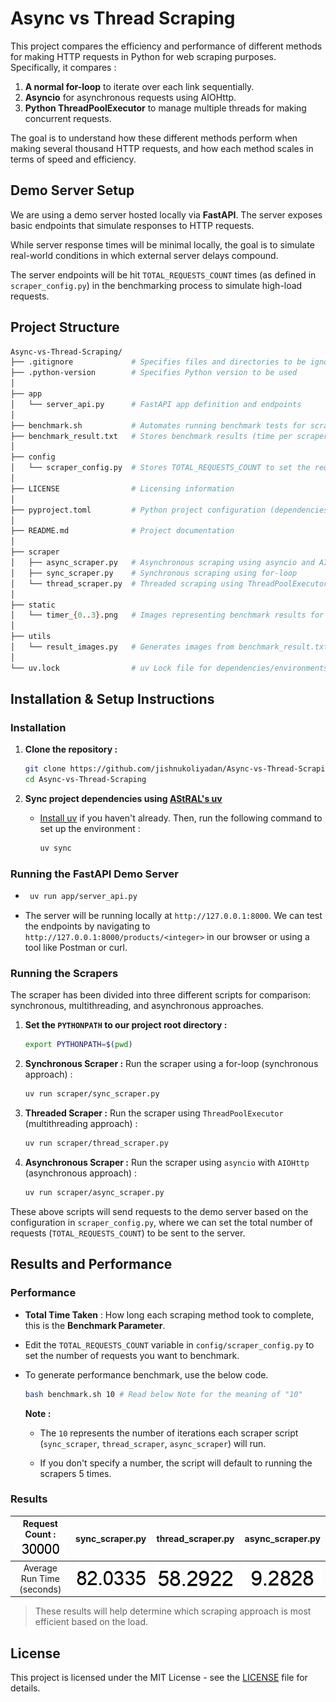# Async vs Thread Scraping

This project compares the efficiency and performance of different methods for making HTTP requests in Python for web scraping purposes. Specifically, it compares :

1. **A normal for-loop** to iterate over each link sequentially.
2. **Asyncio** for asynchronous requests using AIOHttp.
3. **Python ThreadPoolExecutor** to manage multiple threads for making concurrent requests.

The goal is to understand how these different methods perform when making several thousand HTTP requests, and how each method scales in terms of speed and efficiency.

## Demo Server Setup

We are using a demo server hosted locally via **FastAPI**. The server exposes basic endpoints that simulate responses to HTTP requests.

While server response times will be minimal locally, the goal is to simulate real-world conditions in which external server delays compound.

The server endpoints will be hit `TOTAL_REQUESTS_COUNT` times (as defined in `scraper_config.py`) in the benchmarking process to simulate high-load requests.

## Project Structure

```bash
Async-vs-Thread-Scraping/
├── .gitignore             # Specifies files and directories to be ignored by git
├── .python-version        # Specifies Python version to be used
│
├── app
│   └── server_api.py      # FastAPI app definition and endpoints
│
├── benchmark.sh           # Automates running benchmark tests for scrapers
├── benchmark_result.txt   # Stores benchmark results (time per scraper iteration)
│
├── config
│   └── scraper_config.py  # Stores TOTAL_REQUESTS_COUNT to set the request limit
│
├── LICENSE                # Licensing information
│
├── pyproject.toml         # Python project configuration (dependencies, etc.)
│
├── README.md              # Project documentation
│
├── scraper
│   ├── async_scraper.py   # Asynchronous scraping using asyncio and AIOHttp
│   ├── sync_scraper.py    # Synchronous scraping using for-loop
│   └── thread_scraper.py  # Threaded scraping using ThreadPoolExecutor
│
├── static
│   └── timer_{0..3}.png   # Images representing benchmark results for scrapers
│
├── utils
│   └── result_images.py   # Generates images from benchmark_result.txt
│
└── uv.lock                # uv Lock file for dependencies/environments
```

## Installation & Setup Instructions

### Installation

1. **Clone the repository :**

   ```bash
   git clone https://github.com/jishnukoliyadan/Async-vs-Thread-Scraping.git
   cd Async-vs-Thread-Scraping
   ```

2. **Sync project dependencies using [AStRAL's uv](https://docs.astral.sh/uv/)**

   - [Install uv](https://docs.astral.sh/uv/getting-started/installation/#installing-uv) if you haven't already. Then, run the following command to set up the environment :

     ```bash
     uv sync
     ```

### Running the FastAPI Demo Server

- ```bash
   uv run app/server_api.py
  ```

- The server will be running locally at `http://127.0.0.1:8000`. We can test the endpoints by navigating to `http://127.0.0.1:8000/products/<integer>` in our browser or using a tool like Postman or curl.

### Running the Scrapers

The scraper has been divided into three different scripts for comparison: synchronous, multithreading, and asynchronous approaches.

1. **Set the `PYTHONPATH` to our project root directory :**

   ```bash
   export PYTHONPATH=$(pwd)
   ```

1. **Synchronous Scraper :** Run the scraper using a for-loop (synchronous approach) :

   ```bash
   uv run scraper/sync_scraper.py
   ```

1. **Threaded Scraper :** Run the scraper using `ThreadPoolExecutor` (multithreading approach) :

   ```bash
   uv run scraper/thread_scraper.py
   ```

1. **Asynchronous Scraper :** Run the scraper using `asyncio` with `AIOHttp` (asynchronous approach) :

   ```bash
   uv run scraper/async_scraper.py
   ```

These above scripts will send requests to the demo server based on the configuration in `scraper_config.py`, where we can set the total number of requests (`TOTAL_REQUESTS_COUNT`) to be sent to the server.

## Results and Performance

### Performance

- **Total Time Taken** : How long each scraping method took to complete, this is the **Benchmark Parameter**.

- Edit the `TOTAL_REQUESTS_COUNT` variable in `config/scraper_config.py` to set the number of requests you want to benchmark.

- To generate performance benchmark, use the below code.

  ```bash
  bash benchmark.sh 10 # Read below Note for the meaning of "10"
  ```

  **Note :**

  - The `10` represents the number of iterations each scraper script (`sync_scraper`, `thread_scraper`, `async_scraper`) will run.

  - If you don't specify a number, the script will default to running the scrapers 5 times.

### Results

| Request Count : ![](static/timer_3.png) |     sync_scraper.py     |    thread_scraper.py    |    async_scraper.py     |
| :-------------------------------------: | :---------------------: | :---------------------: | :---------------------: |
|       Average Run Time (seconds)        | ![](static/timer_0.png) | ![](static/timer_1.png) | ![](static/timer_2.png) |

> These results will help determine which scraping approach is most efficient based on the load.

## License

This project is licensed under the MIT License - see the [LICENSE](LICENSE) file for details.
